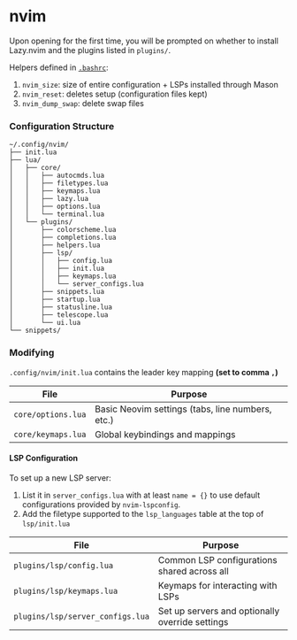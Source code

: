 # nvim

Upon opening for the first time, you will be prompted on whether to install Lazy.nvim and the plugins
listed in `plugins/`.

Helpers defined in [`.bashrc`](/.bashrc):
1. `nvim_size`: size of entire configuration + LSPs installed through Mason
2. `nvim_reset`: deletes setup (configuration files kept)
3. `nvim_dump_swap`: delete swap files

### Configuration Structure

```
~/.config/nvim/
├── init.lua
├── lua/
│   ├── core/
│   │   ├── autocmds.lua
│   │   ├── filetypes.lua
│   │   ├── keymaps.lua
│   │   ├── lazy.lua
│   │   ├── options.lua
│   │   └── terminal.lua
│   └── plugins/
│       ├── colorscheme.lua
│       ├── completions.lua
│       ├── helpers.lua
│       ├── lsp/
│       │   ├── config.lua
│       │   ├── init.lua
│       │   ├── keymaps.lua
│       │   └── server_configs.lua
│       ├── snippets.lua
│       ├── startup.lua
│       ├── statusline.lua
│       ├── telescope.lua
│       └── ui.lua
└── snippets/
```

### Modifying
`.config/nvim/init.lua` contains the leader key mapping **(set to comma `,`)**

| File | Purpose |
|------|---------|
| `core/options.lua` | Basic Neovim settings (tabs, line numbers, etc.) |
| `core/keymaps.lua` | Global keybindings and mappings |

#### LSP Configuration
To set up a new LSP server:
1. List it in `server_configs.lua` with at least `name = {}` to use default configurations provided by `nvim-lspconfig`.
2. Add the filetype supported to the `lsp_languages` table at the top of `lsp/init.lua`

| File | Purpose |
|------|---------|
| `plugins/lsp/config.lua` | Common LSP configurations shared across all |
| `plugins/lsp/keymaps.lua` | Keymaps for interacting with LSPs |
| `plugins/lsp/server_configs.lua` | Set up servers and optionally override settings |


